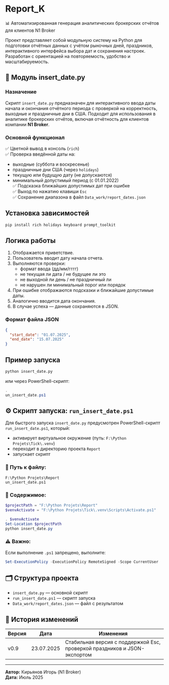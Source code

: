 
# Report_K

📊 Автоматизированная генерация аналитических брокерских отчётов для клиентов N1 Broker

Проект представляет собой модульную систему на Python для подготовки отчётных данных с учётом рыночных дней, праздников, интерактивного интерфейса выбора дат и сохранения настроек. Разработан с ориентацией на повторяемость, удобство и масштабируемость.

## 🧩 Модуль insert_date.py

### Назначение

Скрипт `insert_date.py` предназначен для интерактивного ввода даты начала и окончания отчётного периода с проверкой на корректность, выходные и праздничные дни в США. Подходит для использования в аналитике брокерских отчётов, включая отчётность для клиентов компании **N1 Broker**.

### Основной функционал

✅ Цветной вывод в консоль (`rich`)  
✅ Проверка введённой даты на:  
- выходные (суббота и воскресенье)  
- праздничные дни США (через `holidays`)  
- текущую или будущую дату (не допускаются)  
- минимальный допустимый период (с 01.01.2022)  
✅ Подсказка ближайших допустимых дат при ошибке  
✅ Выход по нажатию клавиши `Esc`  
✅ Сохранение диапазона в файл `Data_work/report_dates.json`

## Установка зависимостей

```bash
pip install rich holidays keyboard prompt_toolkit
```

## Логика работы

1. Отображается приветствие.
2. Пользователь вводит дату начала отчета.
3. Выполняются проверки:
   - формат ввода (дд/мм/гггг)
   - не текущая ли дата / не будущее ли это
   - не выходной ли день / не праздничный ли
   - не нарушен ли минимальный порог или порядок
4. При ошибке отображаются подсказки и ближайшие допустимые даты.
5. Аналогично вводится дата окончания.
6. В случае успеха — данные сохраняются в JSON.

### Формат файла JSON

```json
{
  "start_date": "01.07.2025",
  "end_date": "15.07.2025"
}
```

## Пример запуска

```bash
python insert_date.py
```

или через PowerShell-скрипт:

```powershell
.un_insert_date.ps1
```

## ⚙️ Скрипт запуска: `run_insert_date.ps1`

Для быстрого запуска `insert_date.py` предусмотрен PowerShell-скрипт `run_insert_date.ps1`, который:

- активирует виртуальное окружение (путь: `F:\Python Projets\Tick\.venv`)
- переходит в директорию проекта `Report`
- запускает скрипт

### 📁 Путь к файлу:
```
F:\Python Projets\Reportun_insert_date.ps1
```

### 📄 Содержимое:
```powershell
$projectPath = "F:\Python Projets\Report"
$venvActivate = "F:\Python Projets\Tick\.venv\Scripts\Activate.ps1"

. $venvActivate
Set-Location $projectPath
python insert_date.py
```

### ⚠️ Важно:
Если выполнение `.ps1` запрещено, выполните:

```powershell
Set-ExecutionPolicy -ExecutionPolicy RemoteSigned -Scope CurrentUser
```

## 🗂 Структура проекта

- `insert_date.py` — основной скрипт
- `run_insert_date.ps1` — скрипт запуска
- `Data_work/report_dates.json` — файл с результатом

## 📘 История изменений

| Версия | Дата       | Изменения                                                                 |
|--------|------------|---------------------------------------------------------------------------|
| v0.9   | 23.07.2025 | Стабильная версия с поддержкой Esc, проверкой праздников и JSON-экспортом |

---

**Автор:** Кирьянов Игорь (N1 Broker)  
**Дата:** Июль 2025
